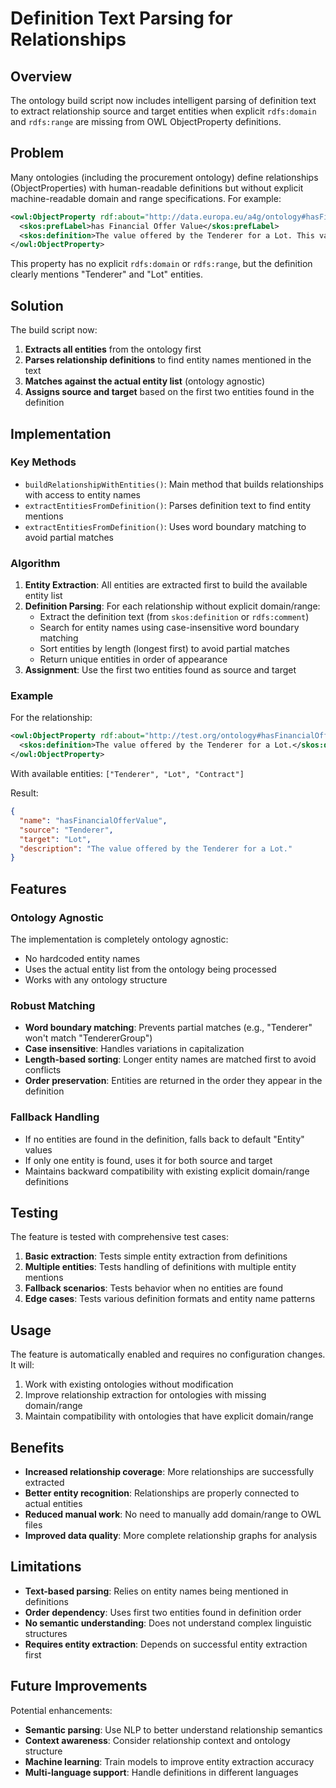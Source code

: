 # Definition Text Parsing for Relationships

## Overview

The ontology build script now includes intelligent parsing of definition text to extract relationship source and target entities when explicit `rdfs:domain` and `rdfs:range` are missing from OWL ObjectProperty definitions.

## Problem

Many ontologies (including the procurement ontology) define relationships (ObjectProperties) with human-readable definitions but without explicit machine-readable domain and range specifications. For example:

```xml
<owl:ObjectProperty rdf:about="http://data.europa.eu/a4g/ontology#hasFinancialOfferValue">
  <skos:prefLabel>has Financial Offer Value</skos:prefLabel>
  <skos:definition>The value offered by the Tenderer for a Lot. This value is normally the one awarded for a winning Tender Lot.</skos:definition>
</owl:ObjectProperty>
```

This property has no explicit `rdfs:domain` or `rdfs:range`, but the definition clearly mentions "Tenderer" and "Lot" entities.

## Solution

The build script now:

1. **Extracts all entities** from the ontology first
2. **Parses relationship definitions** to find entity names mentioned in the text
3. **Matches against the actual entity list** (ontology agnostic)
4. **Assigns source and target** based on the first two entities found in the definition

## Implementation

### Key Methods

- `buildRelationshipWithEntities()`: Main method that builds relationships with access to entity names
- `extractEntitiesFromDefinition()`: Parses definition text to find entity mentions
- `extractEntitiesFromDefinition()`: Uses word boundary matching to avoid partial matches

### Algorithm

1. **Entity Extraction**: All entities are extracted first to build the available entity list
2. **Definition Parsing**: For each relationship without explicit domain/range:
   - Extract the definition text (from `skos:definition` or `rdfs:comment`)
   - Search for entity names using case-insensitive word boundary matching
   - Sort entities by length (longest first) to avoid partial matches
   - Return unique entities in order of appearance
3. **Assignment**: Use the first two entities found as source and target

### Example

For the relationship:
```xml
<owl:ObjectProperty rdf:about="http://test.org/ontology#hasFinancialOfferValue">
  <skos:definition>The value offered by the Tenderer for a Lot.</skos:definition>
</owl:ObjectProperty>
```

With available entities: `["Tenderer", "Lot", "Contract"]`

Result:
```json
{
  "name": "hasFinancialOfferValue",
  "source": "Tenderer",
  "target": "Lot",
  "description": "The value offered by the Tenderer for a Lot."
}
```

## Features

### Ontology Agnostic

The implementation is completely ontology agnostic:
- No hardcoded entity names
- Uses the actual entity list from the ontology being processed
- Works with any ontology structure

### Robust Matching

- **Word boundary matching**: Prevents partial matches (e.g., "Tenderer" won't match "TendererGroup")
- **Case insensitive**: Handles variations in capitalization
- **Length-based sorting**: Longer entity names are matched first to avoid conflicts
- **Order preservation**: Entities are returned in the order they appear in the definition

### Fallback Handling

- If no entities are found in the definition, falls back to default "Entity" values
- If only one entity is found, uses it for both source and target
- Maintains backward compatibility with existing explicit domain/range definitions

## Testing

The feature is tested with comprehensive test cases:

1. **Basic extraction**: Tests simple entity extraction from definitions
2. **Multiple entities**: Tests handling of definitions with multiple entity mentions
3. **Fallback scenarios**: Tests behavior when no entities are found
4. **Edge cases**: Tests various definition formats and entity name patterns

## Usage

The feature is automatically enabled and requires no configuration changes. It will:

1. Work with existing ontologies without modification
2. Improve relationship extraction for ontologies with missing domain/range
3. Maintain compatibility with ontologies that have explicit domain/range

## Benefits

- **Increased relationship coverage**: More relationships are successfully extracted
- **Better entity recognition**: Relationships are properly connected to actual entities
- **Reduced manual work**: No need to manually add domain/range to OWL files
- **Improved data quality**: More complete relationship graphs for analysis

## Limitations

- **Text-based parsing**: Relies on entity names being mentioned in definitions
- **Order dependency**: Uses first two entities found in definition order
- **No semantic understanding**: Does not understand complex linguistic structures
- **Requires entity extraction**: Depends on successful entity extraction first

## Future Improvements

Potential enhancements:
- **Semantic parsing**: Use NLP to better understand relationship semantics
- **Context awareness**: Consider relationship context and ontology structure
- **Machine learning**: Train models to improve entity extraction accuracy
- **Multi-language support**: Handle definitions in different languages 